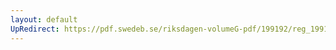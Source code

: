 ```yaml
---
layout: default
UpRedirect: https://pdf.swedeb.se/riksdagen-volumeG-pdf/199192/reg_199192/reg_199192_0294.pdf
---
```

